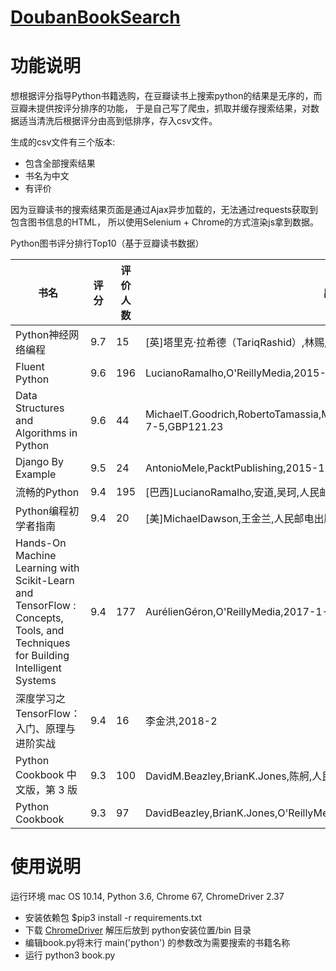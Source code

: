 [DoubanBookSearch](http://chromedriver.chromium.org/downloads)
======================
# 功能说明
想根据评分指导Python书籍选购，在豆瓣读书上搜索python的结果是无序的，而豆瓣未提供按评分排序的功能，
于是自己写了爬虫，抓取并缓存搜索结果，对数据适当清洗后根据评分由高到低排序，存入csv文件。

生成的csv文件有三个版本:
- 包含全部搜索结果
- 书名为中文
- 有评价

因为豆瓣读书的搜索结果页面是通过Ajax异步加载的，无法通过requests获取到包含图书信息的HTML，
所以使用Selenium + Chrome的方式渲染js拿到数据。

Python图书评分排行Top10（基于豆瓣读书数据）

书名 | 评分 | 评价人数 | 出版信息 
---- | ----- | -------- | ---- 
Python神经网络编程 | 9.7 | 15 | [英]塔里克·拉希德（TariqRashid）,林赐,人民邮电出版社,2018-4,69.00元
Fluent Python | 9.6 | 196 | LucianoRamalho,O'ReillyMedia,2015-8-20,USD39.99
Data Structures and Algorithms in Python | 9.6 | 44 | MichaelT.Goodrich,RobertoTamassia,MichaelH.Goldwasser,JohnWiley&Sons,2013-7-5,GBP121.23
Django By Example | 9.5 | 24 | AntonioMele,PacktPublishing,2015-11-30,GBP28.99
流畅的Python | 9.4 | 195 | [巴西]LucianoRamalho,安道,吴珂,人民邮电出版社,2017-5-15,139元
Python编程初学者指南 | 9.4 | 20 | [美]MichaelDawson,王金兰,人民邮电出版社,2014-10-1
Hands-On Machine Learning with Scikit-Learn and TensorFlow : Concepts, Tools, and Techniques for Building Intelligent Systems | 9.4 | 177 | AurélienGéron,O'ReillyMedia,2017-1-25,USD49.99
深度学习之TensorFlow：入门、原理与进阶实战 | 9.4 | 16 | 李金洪,2018-2
Python Cookbook 中文版，第 3 版 | 9.3	 | 100 | DavidM.Beazley,BrianK.Jones,陈舸,人民邮电出版社,2015-5-1,108.00元
Python Cookbook | 9.3 | 97 | DavidBeazley,BrianK.Jones,O'ReillyMedia,2013-5-29,USD49.99

# 使用说明
运行环境 mac OS 10.14, Python 3.6, Chrome 67, ChromeDriver 2.37

- 安装依赖包 $pip3 install -r requirements.txt
- 下载 [ChromeDriver](http://chromedriver.chromium.org/downloads) 解压后放到 python安装位置/bin 目录
- 编辑book.py将末行 main('python') 的参数改为需要搜索的书籍名称
- 运行 python3 book.py



